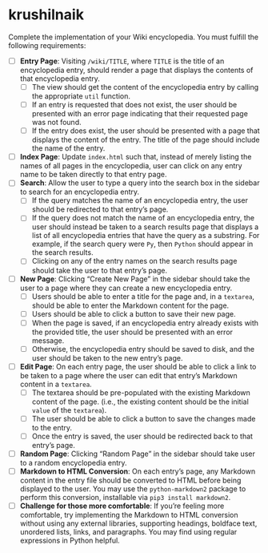 # krushilnaik
Complete the implementation of your Wiki encyclopedia. You must fulfill the following requirements:

- [ ] **Entry Page**: Visiting ```/wiki/TITLE```, where ```TITLE``` is the title of an encyclopedia entry, should render a page that displays the contents of that encyclopedia entry.
  - [ ] The view should get the content of the encyclopedia entry by calling the appropriate ```util``` function.
  - [ ] If an entry is requested that does not exist, the user should be presented with an error page indicating that their requested page was not found.
  - [ ] If the entry does exist, the user should be presented with a page that displays the content of the entry. The title of the page should include the name of the entry.
- [ ] **Index Page**: Update ```index.html``` such that, instead of merely listing the names of all pages in the encyclopedia, user can click on any entry name to be taken directly to that entry page.
- [ ] **Search**: Allow the user to type a query into the search box in the sidebar to search for an encyclopedia entry.
  - [ ] If the query matches the name of an encyclopedia entry, the user should be redirected to that entry’s page.
  - [ ] If the query does not match the name of an encyclopedia entry, the user should instead be taken to a search results page that displays a list of all encyclopedia entries that have the query as a substring. For example, if the search query were ```Py```, then ```Python``` should appear in the search results.
  - [ ] Clicking on any of the entry names on the search results page should take the user to that entry’s page.
- [ ] **New Page**: Clicking “Create New Page” in the sidebar should take the user to a page where they can create a new encyclopedia entry.
  - [ ] Users should be able to enter a title for the page and, in a ```textarea```, should be able to enter the Markdown content for the page.
  - [ ] Users should be able to click a button to save their new page.
  - [ ] When the page is saved, if an encyclopedia entry already exists with the provided title, the user should be presented with an error message.
  - [ ] Otherwise, the encyclopedia entry should be saved to disk, and the user should be taken to the new entry’s page.
- [ ] **Edit Page**: On each entry page, the user should be able to click a link to be taken to a page where the user can edit that entry’s Markdown content in a ```textarea```.
  - [ ] The textarea should be pre-populated with the existing Markdown content of the page. (i.e., the existing content should be the initial ```value``` of the ```textarea```).
  - [ ] The user should be able to click a button to save the changes made to the entry.
  - [ ] Once the entry is saved, the user should be redirected back to that entry’s page.
- [ ] **Random Page**: Clicking “Random Page” in the sidebar should take user to a random encyclopedia entry.
- [ ] **Markdown to HTML Conversion**: On each entry’s page, any Markdown content in the entry file should be converted to HTML before being displayed to the user. You may use the ```python-markdown2``` package to perform this conversion, installable via ```pip3 install markdown2```.
- [ ] **Challenge for those more comfortable**: If you’re feeling more comfortable, try implementing the Markdown to HTML conversion without using any external libraries, supporting headings, boldface text, unordered lists, links, and paragraphs. You may find using regular expressions in Python helpful.
